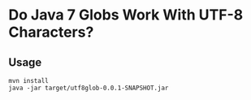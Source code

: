 Do Java 7 Globs Work With UTF-8 Characters?
========

Usage
-----

	mvn install
	java -jar target/utf8glob-0.0.1-SNAPSHOT.jar
